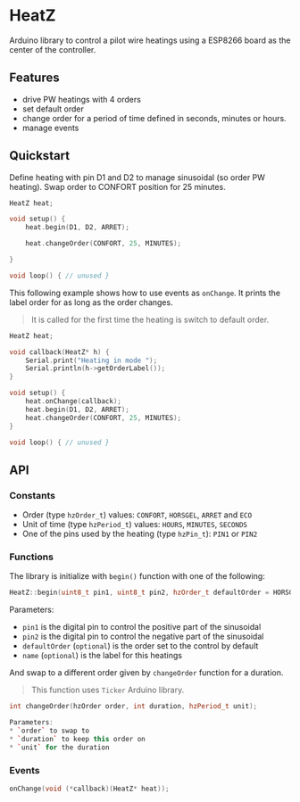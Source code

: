 # HeatZ

Arduino library to control a pilot wire heatings using a ESP8266 board as the center of the controller.

## Features

* drive PW heatings with 4 orders 
* set default order
* change order for a period of time defined in seconds, minutes or hours.
* manage events

## Quickstart

Define heating with pin D1 and D2 to manage sinusoidal (so order PW heating).
Swap order to CONFORT position for 25 minutes.

```C++
HeatZ heat;

void setup() {
    heat.begin(D1, D2, ARRET);

    heat.changeOrder(CONFORT, 25, MINUTES);

}

void loop() { // unused }
```

This following example shows how to use events as `onChange`. It prints the label order for as long as the order changes. 

> It is called for the first time the heating is switch to default order.

```C++
HeatZ heat;

void callback(HeatZ* h) {
    Serial.print("Heating in mode ");
    Serial.println(h->getOrderLabel());
}

void setup() {
    heat.onChange(callback);
    heat.begin(D1, D2, ARRET);
    heat.changeOrder(CONFORT, 25, MINUTES);
}

void loop() { // unused }
```

## API

### Constants

* Order (type `hzOrder_t`) values: `CONFORT`, `HORSGEL`, `ARRET` and `ECO`
* Unit of time (type `hzPeriod_t`) values: `HOURS`, `MINUTES`, `SECONDS`
* One of the pins used by the heating (type `hzPin_t`): `PIN1` or `PIN2`

### Functions

The library is initialize with `begin()` function with one of the following:
```C++
HeatZ::begin(uint8_t pin1, uint8_t pin2, hzOrder_t defaultOrder = HORSGEL, String name = "room")
```
Parameters:
* `pin1` is the digital pin to control the positive part of the sinusoidal
* `pin2` is the digital pin to control the negative part of the sinusoidal
* `defaultOrder` (`optional`) is the order set to the control by default
* `name` (`optional`) is the label for this heatings

And swap to a different order given by `changeOrder` function for a duration.
> This function uses `Ticker` Arduino library. 

```C++
int changeOrder(hzOrder order, int duration, hzPeriod_t unit); 

Parameters:
* `order` to swap to
* `duration` to keep this order on
* `unit` for the duration

```
### Events

```C++
onChange(void (*callback)(HeatZ* heat));
```
